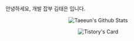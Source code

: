 안녕하세요, 개발 잡부 김태은 입니다.

<div align="center">

![Taeeun's Github Stats](https://github-readme-stats-plum-five-48.vercel.app/api?username=xodms1701&count_private=true&show_icons=true&&theme=radical)

![Tistory's Card](https://github-readme-tistory-card.vercel.app/api?name=samuel-alter1128&postId=27&theme=tistory)

</div>

</div>

